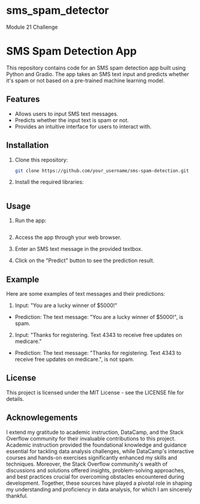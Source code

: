 # sms_spam_detector
Module 21 Challenge

# SMS Spam Detection App

This repository contains code for an SMS spam detection app built using Python and Gradio. The app takes an SMS text input and predicts whether it's spam or not based on a pre-trained machine learning model.

## Features

- Allows users to input SMS text messages.
- Predicts whether the input text is spam or not.
- Provides an intuitive interface for users to interact with.

## Installation

1. Clone this repository:

   ```bash
   git clone https://github.com/your_username/sms-spam-detection.git

2. Install the required libraries:

    ```pip install -r requirements.txt

## Usage

1. Run the app:

    ```python app.py

2. Access the app through your web browser.

3. Enter an SMS text message in the provided textbox.

4. Click on the "Predict" button to see the prediction result.

## Example

Here are some examples of text messages and their predictions:
1. Input: "You are a lucky winner of $5000!"
- Prediction: The text message: "You are a lucky winner of $5000!", is spam.

2. Input: "Thanks for registering. Text 4343 to receive free updates on medicare."
- Prediction: The text message: "Thanks for registering. Text 4343 to receive free updates on medicare.", is not spam.

## License

This project is licensed under the MIT License - see the LICENSE file for details.

## Acknowlegements

I extend my gratitude to academic instruction, DataCamp, and the Stack Overflow community for their invaluable contributions to this project. Academic instruction provided the foundational knowledge and guidance essential for tackling data analysis challenges, while DataCamp's interactive courses and hands-on exercises significantly enhanced my skills and techniques. Moreover, the Stack Overflow community's wealth of discussions and solutions offered insights, problem-solving approaches, and best practices crucial for overcoming obstacles encountered during development. Together, these sources have played a pivotal role in shaping my understanding and proficiency in data analysis, for which I am sincerely thankful.